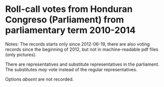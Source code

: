 # Roll-call votes from Honduran Congreso (Parliament) from parliamentary term 2010-2014

Notes: The records starts only since 2012-06-19, there are also voting records since the beginning of 2012, but not in machine-readable pdf files (only pictures).

There are representatives and substitute representatives in the parliament. The substitutes *may* vote instead of the regular representatives.

Options *absent* are not recorded.
